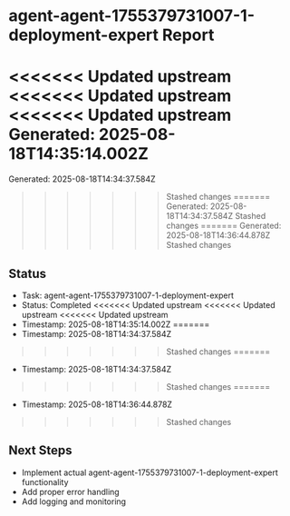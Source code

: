# agent-agent-1755379731007-1-deployment-expert Report

<<<<<<< Updated upstream
<<<<<<< Updated upstream
<<<<<<< Updated upstream
Generated: 2025-08-18T14:35:14.002Z
=======
Generated: 2025-08-18T14:34:37.584Z
>>>>>>> Stashed changes
=======
Generated: 2025-08-18T14:34:37.584Z
>>>>>>> Stashed changes
=======
Generated: 2025-08-18T14:36:44.878Z
>>>>>>> Stashed changes

## Status
- Task: agent-agent-1755379731007-1-deployment-expert
- Status: Completed
<<<<<<< Updated upstream
<<<<<<< Updated upstream
<<<<<<< Updated upstream
- Timestamp: 2025-08-18T14:35:14.002Z
=======
- Timestamp: 2025-08-18T14:34:37.584Z
>>>>>>> Stashed changes
=======
- Timestamp: 2025-08-18T14:34:37.584Z
>>>>>>> Stashed changes
=======
- Timestamp: 2025-08-18T14:36:44.878Z
>>>>>>> Stashed changes

## Next Steps
- Implement actual agent-agent-1755379731007-1-deployment-expert functionality
- Add proper error handling
- Add logging and monitoring
